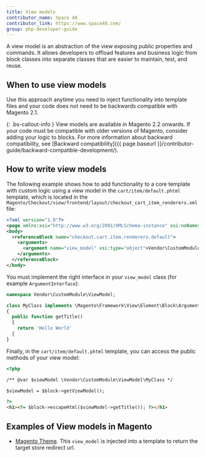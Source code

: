 ```yaml
---
title: View models
contributor_name: Space 48
contributor_link: https://www.space48.com/
group: php-developer-guide
---
```


A view model is an abstraction of the view exposing public properties and commands. It allows developers to offload features and business logic from block classes into separate classes that are easier to maintain, test, and reuse.

## When to use view models

Use this approach anytime you need to inject functionality into template files and your code does not need to be backwards compatible with Magento 2.1.

{: .bs-callout-info }
View models are available in Magento 2.2 onwards. If your code must be compatible with older versions of Magento, consider adding your logic to blocks. For more information about backward compatibility, see [Backward compatibility]({{ page.baseurl }}/contributor-guide/backward-compatible-development/).

## How to write view models

The following example shows how to add functionality to a core template with custom logic using a view model in the `cart/item/default.phtml` template, which is located in the `Magento/Checkout/view/frontend/layout/checkout_cart_item_renderers.xml` file:

```xml
<?xml version="1.0"?>
<page xmlns:xsi="http://www.w3.org/2001/XMLSchema-instance" xsi:noNamespaceSchemaLocation="urn:magento:framework:View/Layout/etc/page_configuration.xsd">
<body>
  <referenceBlock name="checkout.cart.item.renderers.default">
    <arguments>
      <argument name="view_model" xsi:type="object">Vendor\CustomModule\ViewModel\MyClass</argument>
    </arguments>
  </referenceBlock>
</body>
```

You must implement the right interface in your `view_model` class (for example `ArgumentInterface`):

```php
namespace Vendor\CustomModule\ViewModel;

class MyClass implements \Magento\Framework\View\Element\Block\ArgumentInterface
{
  public function getTitle()
  {
    return 'Hello World'
  {
}
```

Finally, in the `cart/item/default.phtml` template, you can access the public methods of your view model:

```html
<?php

/** @var $viewModel \Vendor\CustomModule\ViewModel\MyClass */

$viewModel = $block->getViewModel();

?>
<h1><?= $block->escapeHtml($viewModel->getTitle()); ?></h1>

```

## Examples of View models in Magento

- [Magento Theme](https://github.com/magento/magento2/blob/2.3.2/app/code/Magento/Theme/view/frontend/layout/default.xml#L42-L46 "view_model definition"). This `view_model` is injected into a template to return the target store redirect url.
